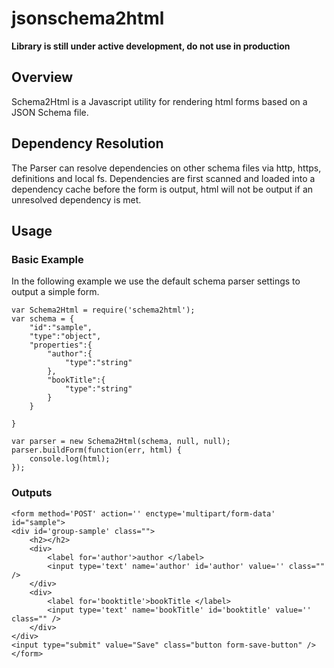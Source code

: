 jsonschema2html
===============

**Library is still under active development, do not use in production**

## Overview

Schema2Html is a Javascript utility for rendering html forms based on a JSON Schema file. 

## Dependency Resolution

The Parser can resolve dependencies on other schema files via http, https, definitions and local fs. Dependencies are first scanned and loaded into a dependency cache before the form is output, html will not be output if an unresolved dependency is met.

## Usage

### Basic Example

In the following example we use the default schema parser settings to output a simple form.

```
var Schema2Html = require('schema2html');
var schema = {
    "id":"sample",
    "type":"object",
    "properties":{
        "author":{
            "type":"string"
        },
        "bookTitle":{
            "type":"string"
        }
    }

}

var parser = new Schema2Html(schema, null, null);
parser.buildForm(function(err, html) {
    console.log(html);
}); 

```

### Outputs

```
<form method='POST' action='' enctype='multipart/form-data' id="sample">
<div id='group-sample' class="">
    <h2></h2>
    <div>
        <label for='author'>author </label>
        <input type='text' name='author' id='author' value='' class="" />
    </div>
    <div>
        <label for='booktitle'>bookTitle </label>
        <input type='text' name='bookTitle' id='booktitle' value='' class="" />
    </div>
</div> 
<input type="submit" value="Save" class="button form-save-button" /> 
</form>

```

